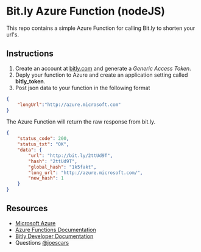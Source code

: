 # Bit.ly Azure Function (nodeJS) #

This repo contains a simple Azure Function for calling Bit.ly to shorten your url's. 

## Instructions ##

1. Create an account at [bitly.com](http://www.bitly.com) and generate a *Generic Access Token*. 
2. Deply your function to Azure and create an application setting called **bitly_token**. 
3. Post json data to your function in the following format

```json
{
	"longUrl":"http://azure.microsoft.com"
}
```

The Azure Function will return the raw response from bit.ly. 

```json
{
    "status_code": 200,
    "status_txt": "OK",
    "data": {
        "url": "http://bit.ly/2ttUd9T",
        "hash": "2ttUd9T",
        "global_hash": "1k5fakt",
        "long_url": "http://azure.microsoft.com/",
        "new_hash": 1
    }
}
```

## Resources ##

- [Microsoft Azure](https://azure.microsoft.com)
- [Azure Functions Documentation](https://docs.microsoft.com/en-us/azure/azure-functions/)
- [Bitly Developer Documentation](https://dev.bitly.com/)
- Questions [@joescars](https://www.twitter.com/joescars)